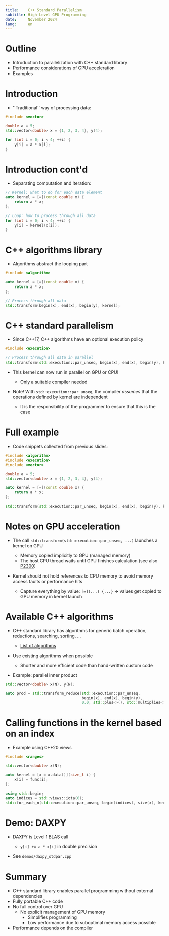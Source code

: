 ```yaml
---
title:    C++ Standard Parallelism
subtitle: High-Level GPU Programming
date:     November 2024
lang:     en
---
```


# Outline

- Introduction to parallelization with C++ standard library
- Performance considerations of GPU acceleration
- Examples


# Introduction

- ''Traditional'' way of processing data:

```cpp
#include <vector>

double a = 5;
std::vector<double> x = {1, 2, 3, 4}, y(4);

for (int i = 0; i < 4; ++i) {
    y[i] = a * x[i];
}

```

# Introduction cont'd

- Separating computation and iteration:

```cpp
// Kernel: what to do for each data element
auto kernel = [=](const double x) {
    return a * x;
};

// Loop: how to process through all data
for (int i = 0; i < 4; ++i) {
    y[i] = kernel(x[i]);
}

```

# C++ algorithms library

- Algorithms abstract the looping part

```cpp
#include <algorithm>

auto kernel = [=](const double x) {
    return a * x;
};

// Process through all data
std::transform(begin(x), end(x), begin(y), kernel);

```

# C++ standard parallelism

- Since C++17, C++ algorithms have an optional execution policy

```cpp
#include <execution>

// Process through all data in parallel
std::transform(std::execution::par_unseq, begin(x), end(x), begin(y), kernel);

```

- This kernel can now run in parallel on GPU or CPU!
  - Only a suitable compiler needed

- Note! With `std::execution::par_unseq`, the compiler *assumes* that the operations defined by kernel are independent
  - It is the responsibility of the programmer to ensure that this is the case


# Full example

- Code snippets collected from previous slides:

```cpp
#include <algorithm>
#include <execution>
#include <vector>

double a = 5;
std::vector<double> x = {1, 2, 3, 4}, y(4);

auto kernel = [=](const double x) {
    return a * x;
};

std::transform(std::execution::par_unseq, begin(x), end(x), begin(y), kernel);

```

# Notes on GPU acceleration

- The call `std::transform(std::execution::par_unseq, ...)` launches a kernel on GPU
  - Memory copied implicitly to GPU (managed memory)
  - The host CPU thread waits until GPU finishes calculation (see also [P2300](https://wg21.link/p2300))

- Kernel should not hold references to CPU memory to avoid memory access faults or performance hits
  - Capture everything by value: `[=](...) {...}` &rarr; values get copied to GPU memory in kernel launch


# Available C++ algorithms

- C++ standard library has algorithms for generic batch operation, reductions, searching, sorting, ...
  - [List of algorithms](https://en.cppreference.com/w/cpp/algorithm)

- Use existing algorithms when possible
  - Shorter and more efficient code than hand-written custom code

- Example: parallel inner product 

```cpp
std::vector<double> x(N), y(N);

auto prod = std::transform_reduce(std::execution::par_unseq,
                                  begin(x), end(x), begin(y),
                                  0.0, std::plus<>(), std::multiplies<>());

```

# Calling functions in the kernel based on an index

- Example using C++20 views

```cpp
#include <ranges>

std::vector<double> x(N);

auto kernel = [x = x.data()](size_t i) {
    x[i] = func(i);
};

using std::begin;
auto indices = std::views::iota(0);
std::for_each_n(std::execution::par_unseq, begin(indices), size(x), kernel);

```

# Demo: DAXPY

- DAXPY is Level 1 BLAS call
  - `y[i] += a * x[i]` in double precision

- See `demos/daxpy_stdpar.cpp`


# Summary

- C++ standard library enables parallel programming without external dependencies
- Fully portable C++ code
- No full control over GPU
  - No explicit management of GPU memory
    - Simplifies programming
    - Low performance due to suboptimal memory access possible
- Performance depends on the compiler

